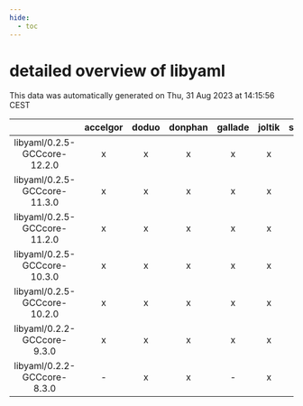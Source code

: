 ```yaml
---
hide:
  - toc
---
```


detailed overview of libyaml
============================


This data was automatically generated on Thu, 31 Aug 2023 at 14:15:56 CEST  

| |accelgor|doduo|donphan|gallade|joltik|skitty|swalot|victini|
| :---: | :---: | :---: | :---: | :---: | :---: | :---: | :---: | :---: |
|libyaml/0.2.5-GCCcore-12.2.0|x|x|x|x|x|x|x|x|
|libyaml/0.2.5-GCCcore-11.3.0|x|x|x|x|x|x|x|x|
|libyaml/0.2.5-GCCcore-11.2.0|x|x|x|x|x|x|x|x|
|libyaml/0.2.5-GCCcore-10.3.0|x|x|x|x|x|x|x|x|
|libyaml/0.2.5-GCCcore-10.2.0|x|x|x|x|x|x|x|x|
|libyaml/0.2.2-GCCcore-9.3.0|x|x|x|x|x|x|x|x|
|libyaml/0.2.2-GCCcore-8.3.0|-|x|x|-|x|x|x|x|
